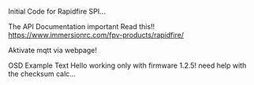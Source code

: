 Initial Code for Rapidfire SPI... 

The API Documentation important Read this!!
https://www.immersionrc.com/fpv-products/rapidfire/

Aktivate mqtt via webpage!

OSD Example Text Hello working only with firmware 1.2.5! need help with the checksum calc...


